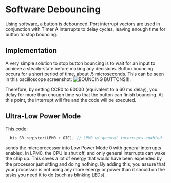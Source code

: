 # Software Debouncing
Using software, a button is debounced. Port interrupt vectors are used in conjunction with Timer A interrupts to delay cycles, leaving enough time for button to stop bouncing.

## Implementation
A very simple solution to stop button bouncing is to wait for an input to achieve a steady-state before making any decisions. Button bouncing occurs for a short period of time, about .5 microseconds. This can be seen in this oscilloscope screenshot: ![BOUNCING BUTTONS!!!](https://cdn.discordapp.com/attachments/315504933426167809/366992553632858112/scope_2.png). 

Therefore, by setting CCR0 to 60000 (equivalent to a 60 ms delay), you delay for more than enough time so that the button can finish bouncing. At this point, the interrupt will fire and the code will be executed.

## Ultra-Low Power Mode
This code:

```c
__bis_SR_register(LPM0 + GIE); // LPM0 w/ general interrupts enabled
```

sends the microprocessor into Low Power Mode 0 with general interrupts enabled. In LPM0, the CPU is shut off, and only general interrupts can wake the chip up. This saves a lot of energy that would have been expended by the processor just sitting and doing nothing. By adding this, you assure that your processor is not using any more energy or power than it should on the tasks you need it to do (such as blinking LEDs).
